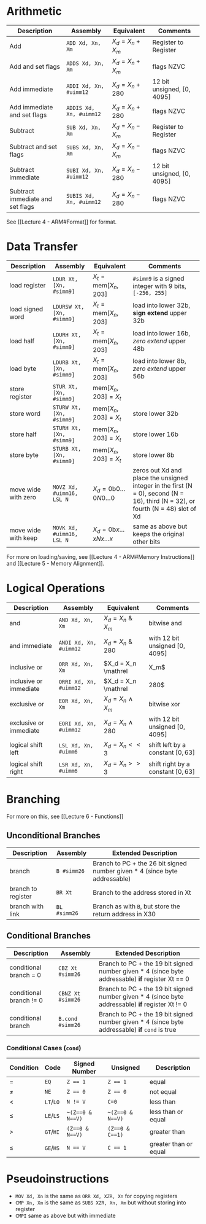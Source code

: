 # Arithmetic
|Description|Assembly|Equivalent|Comments|
|---|---|---|---|
|Add|<nobr>`ADD Xd, Xn, Xm`</nobr>|$X_d = X_n + X_m$|Register to Register|
|Add and set flags|<nobr>`ADDS Xd, Xn, Xm`</nobr>|$X_d = X_n + X_m$|flags NZVC|
|Add immediate|<nobr>`ADDI Xd, Xn, #uimm12`</nobr>|$X_d = X_n + 280$|12 bit unsigned, $[0, 4095]$|
|Add immediate and set flags|<nobr>`ADDIS Xd, Xn, #uimm12`</nobr>|$X_d = X_n + 280$|flags NZVC|
|Subtract|<nobr>`SUB Xd, Xn, Xm`</nobr>|$X_d = X_n - X_m$|Register to Register|
|Subtract and set flags|<nobr>`SUBS Xd, Xn, Xm`</nobr>|$X_d = X_n - X_m$|flags NZVC|
|Subtract immediate|<nobr>`SUBI Xd, Xn, #uimm12`</nobr>|$X_d = X_n - 280$|12 bit unsigned, $[0, 4095]$|
|Subtract immediate and set flags|<nobr>`SUBIS Xd, Xn, #uimm12`</nobr>|$X_d = X_n - 280$|flags NZVC|

See [[Lecture 4 - ARM#Format]] for format.

# Data Transfer
|Description|Assembly|Equivalent|Comments|
|---|---|---|---|
|load register|<nobr>`LDUR Xt, [Xn, #simm9]`</nobr>|$X_t = \text{mem}[X_n, 203]$|`#simm9` is a signed integer with 9 bits, `[-256, 255]`|
|load signed word|<nobr>`LDURSW Xt, [Xn, #simm9]`</nobr>|$X_t = \text{mem}[X_n, 203]$|load into lower 32b, **sign extend** upper 32b|
|load half|<nobr>`LDURH Xt, [Xn, #simm9]`</nobr>|$X_t = \text{mem}[X_n, 203]$|load into lower 16b, *zero extend* upper 48b|
|load byte|<nobr>`LDURB Xt, [Xn, #simm9]`</nobr>|$X_t = \text{mem}[X_n, 203]$|load into lower 8b, *zero extend* upper 56b|
|store register|<nobr>`STUR Xt, [Xn, #simm9]`</nobr>|$\text{mem}[X_n, 203] = X_t$||
|store word|<nobr>`STURW Xt, [Xn, #simm9]`</nobr>|$\text{mem}[X_n, 203] = X_t$|store lower 32b|
|store half|<nobr>`STURH Xt, [Xn, #simm9]`</nobr>|$\text{mem}[X_n, 203] = X_t$|store lower 16b|
|store byte|<nobr>`STURB Xt, [Xn, #simm9]`</nobr>|$\text{mem}[X_n, 203] = X_t$|store lower 8b|
|move wide with zero|<nobr>`MOVZ Xd, #uimm16, LSL N`</nobr>|$X_d = \text{0b}0\ldots0N0\ldots0$|zeros out Xd and place the unsigned integer in the first (N = 0), second (N = 16), third (N = 32), or fourth (N = 48) slot of Xd
|move wide with keep|<nobr>`MOVK Xd, #uimm16, LSL N`</nobr>|$X_d = \text{0b}x\ldots xNx\ldots x$|same as above but keeps the original other bits|

For more on loading/saving, see [[Lecture 4 - ARM#Memory Instructions]] and [[Lecture 5 - Memory Alignment]].

# Logical Operations
|Description|Assembly|Equivalent|Comments|
|---|---|---|---|
|and|<nobr>`AND Xd, Xn, Xm`</nobr>|$X_d = X_n \mathrel \& X_m$|bitwise and|
|and immediate|<nobr>`ANDI Xd, Xn, #uimm12`</nobr>|$X_d = X_n \mathrel \& 280$|with 12 bit unsigned $[0, 4095]$|
|inclusive or|<nobr>`ORR Xd, Xn, Xm`</nobr>|$X_d = X_n \mathrel | X_m$|bitwise or|
|inclusive or immediate|<nobr>`ORRI Xd, Xn, #uimm12`</nobr>|$X_d = X_n \mathrel | 280$|with 12 bit unsigned $[0, 4095]$|
|exclusive or|<nobr>`EOR Xd, Xn, Xm`</nobr>|$X_d = X_n \mathrel \wedge X_m$|bitwise xor|
|exclusive or immediate|<nobr>`EORI Xd, Xn, #uimm12`</nobr>|$X_d = X_n \mathrel \wedge 280$|with 12 bit unsigned $[0, 4095]$|
|logical shift left|<nobr>`LSL Xd, Xn, #uimm6`</nobr>|$X_d = X_n << 3$|shift left by a constant $[0, 63]$|
|logical shift right|<nobr>`LSR Xd, Xn, #uimm6`</nobr>|$X_d = X_n >> 3$|shift right by a constant $[0, 63]$|

# Branching
For more on this, see [[Lecture 6 - Functions]]
## Unconditional Branches
|Description|Assembly|Extended Description|
|---|---|---|
|branch|<nobr>`B #simm26`</nobr>|Branch to PC + the 26 bit signed number given * 4 (since byte addressable)|
|branch to register|<nobr>`BR Xt`</nobr>|Branch to the address stored in Xt|
|branch with link|<nobr>`BL #simm26`</nobr>|Branch as with `B`, but store the return address in X30|

## Conditional Branches
|Description|Assembly|Extended Description|
|---|---|---|
|conditional branch = 0|<nobr>`CBZ Xt #simm26`</nobr>|Branch to PC + the 19 bit signed number given * 4 (since byte addressable) **if** register Xt == 0|
|conditional branch != 0|<nobr>`CBNZ Xt #simm26`</nobr>|Branch to PC + the 19 bit signed number given * 4 (since byte addressable) **if** register Xt != 0|
|conditional branch|<nobr>`B.cond #simm26`</nobr>|Branch to PC + the 19 bit signed number given * 4 (since byte addressable) **if** `cond` is true|

### Conditional Cases (`cond`)
|Condition|Code|Signed Number|Unsigned|Description|
|---|---|---|---|---|
|$=$|`EQ`|`Z == 1`|`Z == 1`|equal|
|$\ne$|`NE`|`Z == 0`|`Z == 0`|not equal|
|$<$|`LT`/`LO`|`N != V`|`C=0`|less than|
|$\le$|`LE`/`LS`|`~(Z==0 & N==V)`|`~(Z==0 & N==V)`|less than or equal|
|$>$|`GT`/`HI`|`(Z==0 & N==V)`|`(Z==0 & C==1)`|greater than|
|$\le$|`GE`/`HS`|`N == V`|`C == 1`|greater than or equal|

# Pseudoinstructions
- `MOV Xd, Xn` is the same as `ORR Xd, XZR, Xn` for copying registers
- `CMP Xn, Xm` is the same as `SUBS XZR, Xn, Xm` but without storing into register
- `CMPI` same as above but with immediate